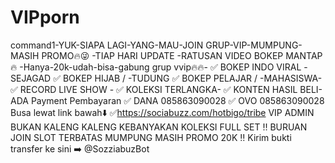 # VIPporn
command1-YUK-SIAPA LAGI-YANG-MAU-JOIN GRUP-VIP-MUMPUNG- MASIH PROMO🔥😜  -TIAP HARI UPDATE -RATUSAN VIDEO BOKEP MANTAP🔥 -Hanya-20k-udah-bisa-gabung grup vvip🔥🔥- ✅ BOKEP INDO VIRAL -SEJAGAD  ✅ BOKEP HIJAB / -TUDUNG  ✅ BOKEP PELAJAR / -MAHASISWA- ✅ RECORD LIVE SHOW - ✅ KOLEKSI TERLANGKA-  ✅ KONTEN HASIL BELI- ADA Payment Pembayaran ✅ DANA 085863090028 ✅ OVO  085863090028 Busa lewat link bawah⬇️ ✅https://sociabuzz.com/hotbigo/tribe VIP ADMIN BUKAN KALENG KALENG KEBANYAKAN KOLEKSI FULL SET ‼️ BURUAN JOIN SLOT TERBATAS MUMPUNG MASIH PROMO 20K ‼️ Kirim bukti transfer ke sini      ➡️  @SozziabuzBot
